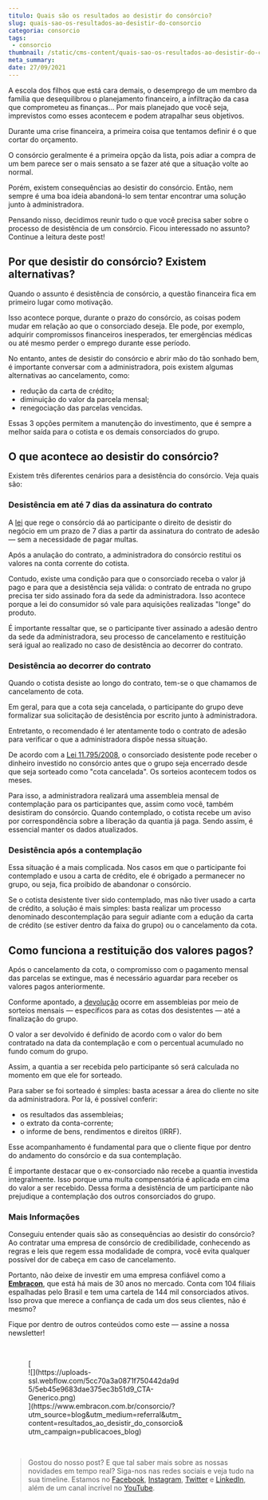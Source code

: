 ```yaml
---
titulo: Quais são os resultados ao desistir do consórcio?
slug: quais-sao-os-resultados-ao-desistir-do-consorcio
categoria: consorcio
tags:
 - consorcio
thumbnail: /static/cms-content/quais-sao-os-resultados-ao-desistir-do-consorcio.jpg
meta_summary: 
date: 27/09/2021
---
```

A escola dos filhos que está cara demais, o desemprego de um membro da família que desequilibrou o planejamento financeiro, a infiltração da casa que comprometeu as finanças... Por mais planejado que você seja, imprevistos como esses acontecem e podem atrapalhar seus objetivos.

Durante uma crise financeira, a primeira coisa que tentamos definir é o que cortar do orçamento.

O consórcio geralmente é a primeira opção da lista, pois adiar a compra de um bem parece ser o mais sensato a se fazer até que a situação volte ao normal.

Porém, existem consequências ao desistir do consórcio. Então, nem sempre é uma boa ideia abandoná-lo sem tentar encontrar uma solução junto à administradora.

Pensando nisso, decidimos reunir tudo o que você precisa saber sobre o processo de desistência de um consórcio. Ficou interessado no assunto? Continue a leitura deste post!

Por que desistir do consórcio? Existem alternativas?
----------------------------------------------------

Quando o assunto é desistência de consórcio, a questão financeira fica em primeiro lugar como motivação.

Isso acontece porque, durante o prazo do consórcio, as coisas podem mudar em relação ao que o consorciado deseja. Ele pode, por exemplo, adquirir compromissos financeiros inesperados, ter emergências médicas ou até mesmo perder o emprego durante esse período.

No entanto, antes de desistir do consórcio e abrir mão do tão sonhado bem, é importante conversar com a administradora, pois existem algumas alternativas ao cancelamento, como:

- redução da carta de crédito;
- diminuição do valor da parcela mensal;
- renegociação das parcelas vencidas.

Essas 3 opções permitem a manutenção do investimento, que é sempre a melhor saída para o cotista e os demais consorciados do grupo.

O que acontece ao desistir do consórcio?
----------------------------------------

Existem três diferentes cenários para a desistência do consórcio. Veja quais são:

### Desistência em até 7 dias da assinatura do contrato

A [lei](http://www.normaslegais.com.br/legislacao/lei11795_2008.htm) que rege o consórcio dá ao participante o direito de desistir do negócio em um prazo de 7 dias a partir da assinatura do contrato de adesão — sem a necessidade de pagar multas.

Após a anulação do contrato, a administradora do consórcio restitui os valores na conta corrente do cotista.

Contudo, existe uma condição para que o consorciado receba o valor já pago e para que a desistência seja válida: o contrato de entrada no grupo precisa ter sido assinado fora da sede da administradora. Isso acontece porque a lei do consumidor só vale para aquisições realizadas "longe" do produto.

É importante ressaltar que, se o participante tiver assinado a adesão dentro da sede da administradora, seu processo de cancelamento e restituição será igual ao realizado no caso de desistência ao decorrer do contrato.

### Desistência ao decorrer do contrato

Quando o cotista desiste ao longo do contrato, tem-se o que chamamos de cancelamento de cota.

Em geral, para que a cota seja cancelada, o participante do grupo deve formalizar sua solicitação de desistência por escrito junto à administradora.

Entretanto, o recomendado é ler atentamente todo o contrato de adesão para verificar o que a administradora dispõe nessa situação.

De acordo com a [Lei 11.795/2008](http://www.normaslegais.com.br/legislacao/lei11795_2008.htm), o consorciado desistente pode receber o dinheiro investido no consórcio antes que o grupo seja encerrado desde que seja sorteado como "cota cancelada". Os sorteios acontecem todos os meses.

Para isso, a administradora realizará uma assembleia mensal de contemplação para os participantes que, assim como você, também desistiram do consórcio. Quando contemplado, o cotista recebe um aviso por correspondência sobre a liberação da quantia já paga. Sendo assim, é essencial manter os dados atualizados.

### Desistência após a contemplação

Essa situação é a mais complicada. Nos casos em que o participante foi contemplado e usou a carta de crédito, ele é obrigado a permanecer no grupo, ou seja, fica proibido de abandonar o consórcio.

Se o cotista desistente tiver sido contemplado, mas não tiver usado a carta de crédito, a solução é mais simples: basta realizar um processo denominado descontemplação para seguir adiante com a edução da carta de crédito (se estiver dentro da faixa do grupo) ou o cancelamento da cota.

Como funciona a restituição dos valores pagos?
----------------------------------------------

Após o cancelamento da cota, o compromisso com o pagamento mensal das parcelas se extingue, mas é necessário aguardar para receber os valores pagos anteriormente.

Conforme apontado, a [devolução](https://www.embracon.com.br/blog/devolucao-de-valores) ocorre em assembleias por meio de sorteios mensais — específicos para as cotas dos desistentes — até a finalização do grupo.

O valor a ser devolvido é definido de acordo com o valor do bem contratado na data da contemplação e com o percentual acumulado no fundo comum do grupo.

Assim, a quantia a ser recebida pelo participante só será calculada no momento em que ele for sorteado.

Para saber se foi sorteado é simples: basta acessar a área do cliente no site da administradora. Por lá, é possível conferir:

- os resultados das assembleias;
- o extrato da conta-corrente;
- o informe de bens, rendimentos e direitos (IRRF).

Esse acompanhamento é fundamental para que o cliente fique por dentro do andamento do consórcio e da sua contemplação.

É importante destacar que o ex-consorciado não recebe a quantia investida integralmente. Isso porque uma multa compensatória é aplicada em cima do valor a ser recebido. Dessa forma a desistência de um participante não prejudique a contemplação dos outros consorciados do grupo.

### Mais Informações

Conseguiu entender quais são as consequências ao desistir do consórcio? Ao contratar uma empresa de consórcio de credibilidade, conhecendo as regras e leis que regem essa modalidade de compra, você evita qualquer possível dor de cabeça em caso de cancelamento.

Portanto, não deixe de investir em uma empresa confiável como a [**Embracon**](https://www.embracon.com.br/), que está há mais de 30 anos no mercado. Conta com 104 filiais espalhadas pelo Brasil e tem uma cartela de 144 mil consorciados ativos. Isso prova que merece a confiança de cada um dos seus clientes, não é mesmo?

Fique por dentro de outros conteúdos como este — assine a nossa newsletter!

‍

<figure class="w-richtext-figure-type-image w-richtext-align-center" style="max-width:310px">[<div>![](https://uploads-ssl.webflow.com/5cc70a3a0871f750442da9d5/5eb45e9683dae375ec3b51d9_CTA-Generico.png)</div>](https://www.embracon.com.br/consorcio/?utm_source=blog&utm_medium=referral&utm_content=resultados_ao_desistir_do_consorcio&utm_campaign=publicacoes_blog)</figure>‍

> Gostou do nosso post? E que tal saber mais sobre as nossas novidades em tempo real? Siga-nos nas redes sociais e veja tudo na sua timeline. Estamos no [Facebook](https://www.facebook.com/embracon/), [Instagram](https://www.instagram.com/embraconoficial/), [Twitter](https://twitter.com/embracon) e [LinkedIn](https://www.linkedin.com/company/1018875/), além de um canal incrível no [YouTube](https://www.youtube.com/channel/UCL-Y0mv9zc73Iek48NLUBzQ).
